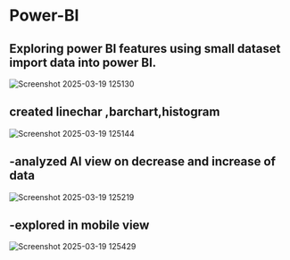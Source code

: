 # Power-BI
Exploring power BI features using small dataset
 import data into power BI. 
 -
![Screenshot 2025-03-19 125130](https://github.com/user-attachments/assets/211c6b9c-2ccf-47f7-98e5-e9b6b1e98b08)

 created linechar ,barchart,histogram
 -
![Screenshot 2025-03-19 125144](https://github.com/user-attachments/assets/06cef333-a985-4dd7-a32b-d3f51b64f8e8)

 -analyzed AI view on decrease and increase of data
 -
![Screenshot 2025-03-19 125219](https://github.com/user-attachments/assets/303af314-0f7f-4cad-8786-7e94c24ee56e)

 -explored in mobile view
 -
![Screenshot 2025-03-19 125429](https://github.com/user-attachments/assets/3304fecc-06b7-482a-8af2-c1c5ea1050a4)

